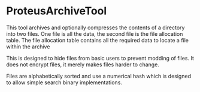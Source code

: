 # ProteusArchiveTool

This tool archives and optionally compresses the contents of a directory into two files. One file is all the data, the second file is the file allocation table. The file allocation table contains all the required data to locate a file within the archive

This is designed to hide files from basic users to prevent modding of files. It does not encrypt files, it merely makes files harder to change.

Files are alphabetically sorted and use a numerical hash which is designed to allow simple search binary implementations.